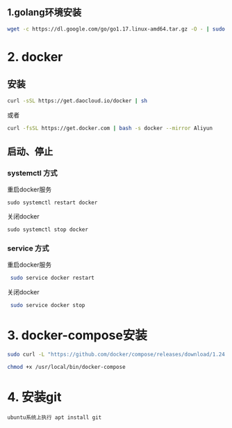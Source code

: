 ## 1.golang环境安装
```bash
wget -c https://dl.google.com/go/go1.17.linux-amd64.tar.gz -O - | sudo tar -xz -C /usr/local
```
# 2. docker
## 安装
```bash
curl -sSL https://get.daocloud.io/docker | sh
```
或者
```bash
curl -fsSL https://get.docker.com | bash -s docker --mirror Aliyun
```
## 启动、停止

### systemctl 方式

重启docker服务

```
sudo systemctl restart docker
```

 关闭docker

```
sudo systemctl stop docker
```

### service 方式

重启docker服务

```bash
 sudo service docker restart
```

 关闭docker

```bash
 sudo service docker stop
```

# 3. docker-compose安装

```bash
sudo curl -L "https://github.com/docker/compose/releases/download/1.24.1/docker-compose-$(uname -s)-$(uname -m)" -o /usr/local/bin/docker-compose
```

```bash
chmod +x /usr/local/bin/docker-compose
```

# 4. 安装git
```
ubuntu系统上执行 apt install git
```

